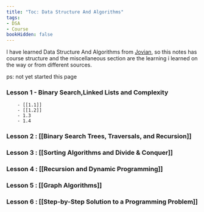 ```yaml
---
title: "Toc: Data Structure And Algorithms"
tags:
- DSA
- Course
bookHidden: false
---
```

I have learned Data Structure And Algorithms from [Jovian](https://jovian.com/learn/data-structures-and-algorithms-in-python), so this notes has course structure  and the miscellaneous section are the learning i learned on the way or from different sources.

ps: not yet started this page

### Lesson 1 - Binary Search,Linked Lists and Complexity
		- [[1.1]]
		- [[1.2]]
		- 1.3
		- 1.4
### Lesson 2 : [[Binary Search Trees, Traversals, and Recursion]]

### Lesson 3 : [[Sorting Algorithms and Divide & Conquer]]

### Lesson 4 : [[Recursion and Dynamic Programming]]

### Lesson 5 : [[Graph Algorithms]]

### Lesson 6 : [[Step-by-Step Solution to a Programming Problem]]


